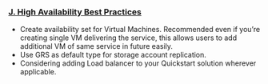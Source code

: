 <font style="segoe ui"><h3><b><u>J.	High Availability Best Practices</u></b></h3>
<ul>
  <li>Create availability set for Virtual Machines.  Recommended even if you&rsquo;re creating single VM delivering the service, this  allows users to add additional VM of same service in future easily.</li>
  <li>Use GRS as default type for storage account  replication.</li>
  <li>Considering adding Load balancer to your Quickstart  solution wherever applicable.&nbsp; </li>
</ul></font>
